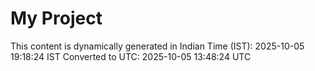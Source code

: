 # My Project

This content is dynamically generated in Indian Time (IST): 2025-10-05 19:18:24 IST
Converted to UTC: 2025-10-05 13:48:24 UTC
